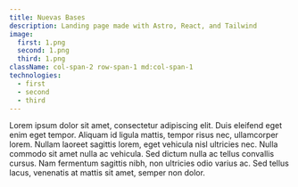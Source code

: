 ```yaml
---
title: Nuevas Bases
description: Landing page made with Astro, React, and Tailwind
image:
  first: 1.png
  second: 1.png
  third: 1.png
className: col-span-2 row-span-1 md:col-span-1
technologies:
  - first
  - second
  - third
---
```


Lorem ipsum dolor sit amet, consectetur adipiscing elit. Duis eleifend eget enim eget tempor. Aliquam id ligula mattis, tempor risus nec, ullamcorper lorem. Nullam laoreet sagittis lorem, eget vehicula nisl ultricies nec. Nulla commodo sit amet nulla ac vehicula. Sed dictum nulla ac tellus convallis cursus. Nam fermentum sagittis nibh, non ultricies odio varius ac. Sed tellus lacus, venenatis at mattis sit amet, semper non dolor.